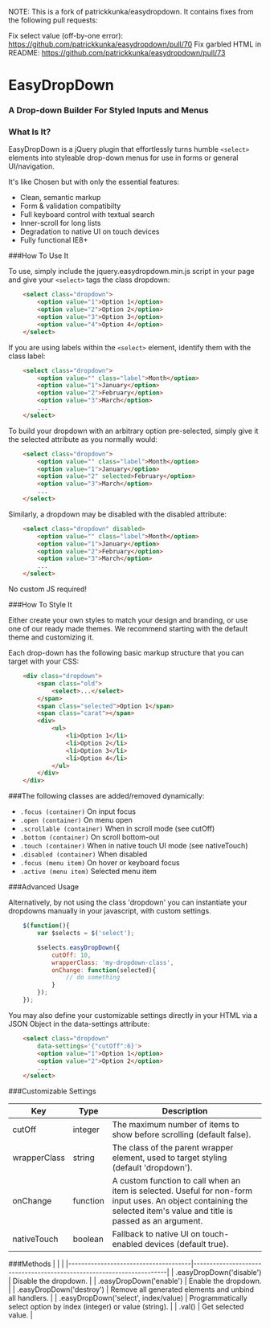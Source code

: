 NOTE: This is a fork of patrickkunka/easydropdown. It contains fixes from the following pull requests:

Fix select value (off-by-one error): https://github.com/patrickkunka/easydropdown/pull/70
Fix garbled HTML in README: https://github.com/patrickkunka/easydropdown/pull/73


# EasyDropDown
### A Drop-down Builder For Styled Inputs and Menus

### What Is It?

EasyDropDown is a jQuery plugin that effortlessly turns humble `<select>` elements into styleable drop-down menus for use in forms or general UI/navigation.

It's like Chosen but with only the essential features:

- Clean, semantic markup
- Form &amp; validation compatibilty
- Full keyboard control with textual search
- Inner-scroll for long lists
- Degradation to native UI on touch devices
- Fully functional IE8+

###How To Use It

To use, simply include the jquery.easydropdown.min.js script in your page and give your `<select>` tags the class dropdown:
```html
	<select class="dropdown">
		<option value="1">Option 1</option>
		<option value="2">Option 2</option>
		<option value="3">Option 3</option>
		<option value="4">Option 4</option>
	</select>
```

If you are using labels within the `<select>` element, identify them with the class label:
```html
	<select class="dropdown">
		<option value="" class="label">Month</option>
		<option value="1">January</option>
		<option value="2">February</option>
		<option value="3">March</option>
		...
	</select>
```

To build your dropdown with an arbitrary option pre-selected, simply give it the selected attribute as you normally would:
```html
	<select class="dropdown">
		<option value="" class="label">Month</option>
		<option value="1">January</option>
		<option value="2" selected>February</option>
		<option value="3">March</option>
		...
	</select>
```

Similarly, a dropdown may be disabled with the disabled attribute:
```html
	<select class="dropdown" disabled>
		<option value="" class="label">Month</option>
		<option value="1">January</option>
		<option value="2">February</option>
		<option value="3">March</option>
		...
	</select>
```
No custom JS required!

###How To Style It

Either create your own styles to match your design and branding, or use one of our ready made themes. We recommend starting with the default theme and customizing it.

Each drop-down has the following basic markup structure that you can target with your CSS:
```html
	<div class="dropdown">
		<span class="old">
			<select>...</select>
		</span>
		<span class="selected">Option 1</span>
		<span class="carat"></span>
		<div>
			<ul>
				<li>Option 1</li>
				<li>Option 2</li>
				<li>Option 3</li>
				<li>Option 4</li>
			</ul>
		</div>
	</div>
```

###The following classes are added/removed dynamically:

- `.focus (container)`  On input focus
- `.open (container)`  On menu open
- `.scrollable (container)`  When in scroll mode (see cutOff)
- `.bottom (container)`  On scroll bottom-out
- `.touch (container)`  When in native touch UI mode (see nativeTouch)
- `.disabled (container)`  When disabled
- `.focus (menu item)`  On hover or keyboard focus
- `.active (menu item)`  Selected menu item

###Advanced Usage

Alternatively, by not using the class 'dropdown' you can instantiate your dropdowns manually in your javascript, with custom settings.

```javascript
	$(function(){
		var $selects = $('select');

		$selects.easyDropDown({
			cutOff: 10,
			wrapperClass: 'my-dropdown-class',
			onChange: function(selected){
				// do something
			}
		});
	});
```

You may also define your customizable settings directly in your HTML via a JSON Object in the data-settings attribute:

```html
	<select class="dropdown" 
		data-settings='{"cutOff":6}'>
		<option value="1">Option 1</option>
		<option value="2">Option 2</option>
		...
	</select>
```

###Customizable Settings

| Key | Type | Description |
|------|------|-------------|
| cutOff | integer | The maximum number of items to show before scrolling (default false). |
| wrapperClass | string | The class of the parent wrapper element, used to target styling (default 'dropdown'). |
| onChange | function | A custom function to call when an item is selected. Useful for non-form input uses. An object containing the selected item's value and title is passed as an argument. |
| nativeTouch | boolean | Fallback to native UI on touch-enabled devices (default true). |


###Methods
|                                      |                                                                      |
|--------------------------------------|----------------------------------------------------------------------|
| .easyDropDown('disable')             | Disable the dropdown.                                                |
| .easyDropDown('enable')              | Enable the dropdown.                                                 |
| .easyDropDown('destroy')             | Remove all generated elements and unbind all handlers.               |
| .easyDropDown('select', index/value) | Programmatically select option by index (integer) or value (string). |
| .val()                               | Get selected value.                                                  |
